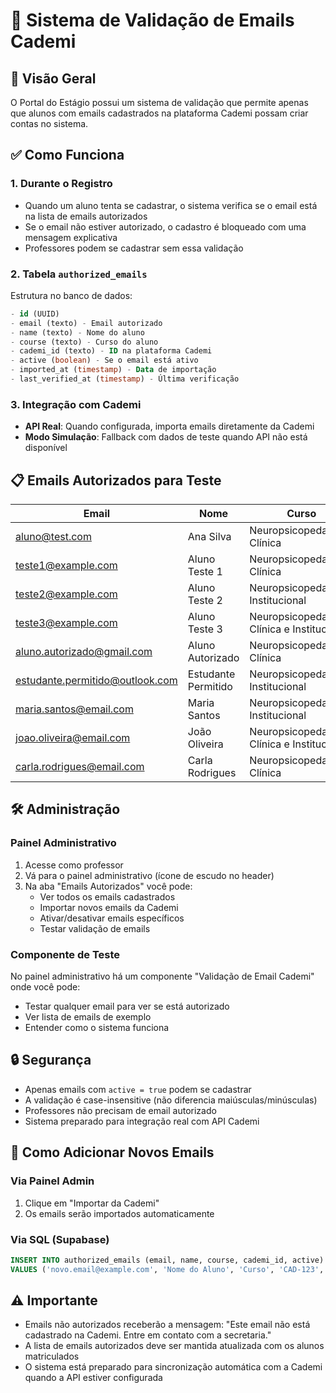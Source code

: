 # 📧 Sistema de Validação de Emails Cademi

## 🎯 Visão Geral

O Portal do Estágio possui um sistema de validação que permite apenas que alunos com emails cadastrados na plataforma Cademi possam criar contas no sistema.

## ✅ Como Funciona

### 1. **Durante o Registro**
- Quando um aluno tenta se cadastrar, o sistema verifica se o email está na lista de emails autorizados
- Se o email não estiver autorizado, o cadastro é bloqueado com uma mensagem explicativa
- Professores podem se cadastrar sem essa validação

### 2. **Tabela `authorized_emails`**
Estrutura no banco de dados:
```sql
- id (UUID)
- email (texto) - Email autorizado
- name (texto) - Nome do aluno
- course (texto) - Curso do aluno
- cademi_id (texto) - ID na plataforma Cademi
- active (boolean) - Se o email está ativo
- imported_at (timestamp) - Data de importação
- last_verified_at (timestamp) - Última verificação
```

### 3. **Integração com Cademi**
- **API Real**: Quando configurada, importa emails diretamente da Cademi
- **Modo Simulação**: Fallback com dados de teste quando API não está disponível

## 📋 Emails Autorizados para Teste

| Email | Nome | Curso |
|-------|------|-------|
| aluno@test.com | Ana Silva | Neuropsicopedagogia Clínica |
| teste1@example.com | Aluno Teste 1 | Neuropsicopedagogia Clínica |
| teste2@example.com | Aluno Teste 2 | Neuropsicopedagogia Institucional |
| teste3@example.com | Aluno Teste 3 | Neuropsicopedagogia Clínica e Institucional |
| aluno.autorizado@gmail.com | Aluno Autorizado | Neuropsicopedagogia Clínica |
| estudante.permitido@outlook.com | Estudante Permitido | Neuropsicopedagogia Institucional |
| maria.santos@email.com | Maria Santos | Neuropsicopedagogia Institucional |
| joao.oliveira@email.com | João Oliveira | Neuropsicopedagogia Clínica e Institucional |
| carla.rodrigues@email.com | Carla Rodrigues | Neuropsicopedagogia Clínica |

## 🛠️ Administração

### Painel Administrativo
1. Acesse como professor
2. Vá para o painel administrativo (ícone de escudo no header)
3. Na aba "Emails Autorizados" você pode:
   - Ver todos os emails cadastrados
   - Importar novos emails da Cademi
   - Ativar/desativar emails específicos
   - Testar validação de emails

### Componente de Teste
No painel administrativo há um componente "Validação de Email Cademi" onde você pode:
- Testar qualquer email para ver se está autorizado
- Ver lista de emails de exemplo
- Entender como o sistema funciona

## 🔒 Segurança

- Apenas emails com `active = true` podem se cadastrar
- A validação é case-insensitive (não diferencia maiúsculas/minúsculas)
- Professores não precisam de email autorizado
- Sistema preparado para integração real com API Cademi

## 🚀 Como Adicionar Novos Emails

### Via Painel Admin
1. Clique em "Importar da Cademi"
2. Os emails serão importados automaticamente

### Via SQL (Supabase)
```sql
INSERT INTO authorized_emails (email, name, course, cademi_id, active)
VALUES ('novo.email@example.com', 'Nome do Aluno', 'Curso', 'CAD-123', true);
```

## ⚠️ Importante

- Emails não autorizados receberão a mensagem: "Este email não está cadastrado na Cademi. Entre em contato com a secretaria."
- A lista de emails autorizados deve ser mantida atualizada com os alunos matriculados
- O sistema está preparado para sincronização automática com a Cademi quando a API estiver configurada
